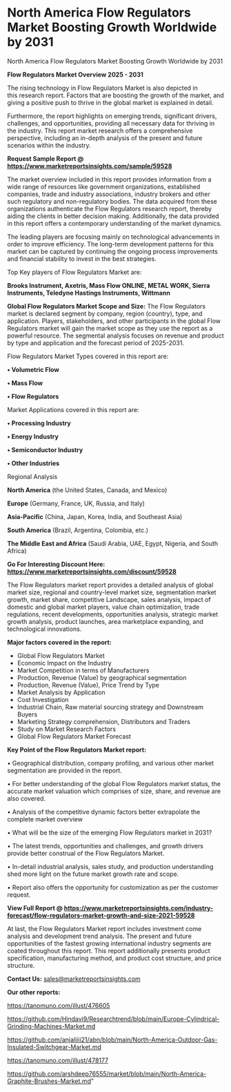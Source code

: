 # North America Flow Regulators Market Boosting Growth Worldwide by 2031
North America Flow Regulators Market Boosting Growth Worldwide by 2031

<Strong> Flow Regulators Market Overview 2025 - 2031</strong>

The rising technology in Flow Regulators Market is also depicted in this research report. Factors that are boosting the growth of the market, and giving a positive push to thrive in the global market is explained in detail.

Furthermore, the report highlights on emerging trends, significant drivers, challenges, and opportunities, providing all necessary data for thriving in the industry. This report market research offers a comprehensive perspective, including an in-depth analysis of the present and future scenarios within the industry.

<strong>Request Sample Report @ <a href=https://www.marketreportsinsights.com/sample/59528>https://www.marketreportsinsights.com/sample/59528</a></strong>

The market overview included in this report provides information from a wide range of resources like government organizations, established companies, trade and industry associations, industry brokers and other such regulatory and non-regulatory bodies. The data acquired from these organizations authenticate the Flow Regulators research report, thereby aiding the clients in better decision making. Additionally, the data provided in this report offers a contemporary understanding of the market dynamics.

The leading players are focusing mainly on technological advancements in order to improve efficiency. The long-term development patterns for this market can be captured by continuing the ongoing process improvements and financial stability to invest in the best strategies.

Top Key players of Flow Regulators Market are:

<strong>Brooks Instrument, Axetris, Mass Flow ONLINE, METAL WORK, Sierra Instruments, Teledyne Hastings Instruments, Wittmann</strong>

<strong><b>Global Flow Regulators Market Scope and Size:</b></strong>
The Flow Regulators market is declared segment by company, region (country), type, and application. Players, stakeholders, and other participants in the global Flow Regulators market will gain the market scope as they use the report as a powerful resource. The segmental analysis focuses on revenue and product by type and application and the forecast period of 2025-2031.

Flow Regulators Market Types covered in this report are:

<strong>• Volumetric Flow

• Mass Flow

• Flow Regulators</strong>

Market Applications covered in this report are:

<strong>• Processing Industry

• Energy Industry

• Semiconductor Industry

• Other Industries</strong> 

Regional Analysis

<strong>North America</strong> (the United States, Canada, and Mexico)

<strong>Europe</strong> (Germany, France, UK, Russia, and Italy)

<strong>Asia-Pacific</strong> (China, Japan, Korea, India, and Southeast Asia)

<strong>South America</strong> (Brazil, Argentina, Colombia, etc.)

<strong>The Middle East and Africa</strong> (Saudi Arabia, UAE, Egypt, Nigeria, and South Africa)

<strong>Go For Interesting Discount Here: <a href=https://www.marketreportsinsights.com/discount/59528>https://www.marketreportsinsights.com/discount/59528</a></strong>

The Flow Regulators market report provides a detailed analysis of global market size, regional and country-level market size, segmentation market growth, market share, competitive Landscape, sales analysis, impact of domestic and global market players, value chain optimization, trade regulations, recent developments, opportunities analysis, strategic market growth analysis, product launches, area marketplace expanding, and technological innovations.

<strong><b>Major factors covered in the report:</b></strong>
<ul>
  <li>Global Flow Regulators Market </li>
  <li>Economic Impact on the Industry</li>
  <li>Market Competition in terms of Manufacturers</li>
  <li>Production, Revenue (Value) by geographical segmentation</li>
  <li>Production, Revenue (Value), Price Trend by Type</li>
  <li>Market Analysis by Application</li>
  <li>Cost Investigation</li>
  <li>Industrial Chain, Raw material sourcing strategy and Downstream Buyers</li>
  <li>Marketing Strategy comprehension, Distributors and Traders</li>
  <li>Study on Market Research Factors</li>
  <li>Global Flow Regulators Market Forecast</li>
</ul>

<strong><b>Key Point of the Flow Regulators Market report:</b></strong>

• Geographical distribution, company profiling, and various other market segmentation are provided in the report.

• For better understanding of the global Flow Regulators market status, the accurate market valuation which comprises of size, share, and revenue are also covered.

• Analysis of the competitive dynamic factors better extrapolate the complete market overview

• What will be the size of the emerging Flow Regulators market in 2031?

• The latest trends, opportunities and challenges, and growth drivers provide better construal of the Flow Regulators Market.

• In-detail industrial analysis, sales study, and production understanding shed more light on the future market growth rate and scope.

• Report also offers the opportunity for customization as per the customer request.

<strong><b>View Full Report @ <a href=https://www.marketreportsinsights.com/industry-forecast/flow-regulators-market-growth-and-size-2021-59528>https://www.marketreportsinsights.com/industry-forecast/flow-regulators-market-growth-and-size-2021-59528</a></b></strong>


At last, the Flow Regulators Market report includes investment come analysis and development trend analysis. The present and future opportunities of the fastest growing international industry segments are coated throughout this report. This report additionally presents product specification, manufacturing method, and product cost structure, and price structure.

<strong>Contact Us:</strong>
sales@marketreportsinsights.com

<strong>Our other reports:</strong>

<a href=https://tanomuno.com/illust/476605>https://tanomuno.com/illust/476605</a>

<a href=https://github.com/Hindavi9/Researchtrend/blob/main/Europe-Cylindrical-Grinding-Machines-Market.md>https://github.com/Hindavi9/Researchtrend/blob/main/Europe-Cylindrical-Grinding-Machines-Market.md</a>

<a href=https://github.com/anjaliiii21/abn/blob/main/North-America-Outdoor-Gas-Insulated-Switchgear-Market.md>https://github.com/anjaliiii21/abn/blob/main/North-America-Outdoor-Gas-Insulated-Switchgear-Market.md</a>

<a href=https://tanomuno.com/illust/478177>https://tanomuno.com/illust/478177</a>

<a href=https://github.com/arshdeep76555/market/blob/main/North-America-Graphite-Brushes-Market.md>https://github.com/arshdeep76555/market/blob/main/North-America-Graphite-Brushes-Market.md</a>"
